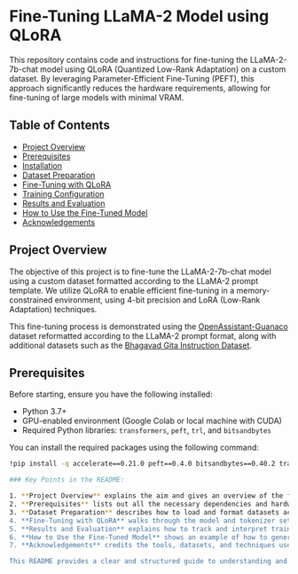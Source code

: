 # Fine-Tuning LLaMA-2 Model using QLoRA

This repository contains code and instructions for fine-tuning the LLaMA-2-7b-chat model using QLoRA (Quantized Low-Rank Adaptation) on a custom dataset. By leveraging Parameter-Efficient Fine-Tuning (PEFT), this approach significantly reduces the hardware requirements, allowing for fine-tuning of large models with minimal VRAM.

## Table of Contents
- [Project Overview](#project-overview)
- [Prerequisites](#prerequisites)
- [Installation](#installation)
- [Dataset Preparation](#dataset-preparation)
- [Fine-Tuning with QLoRA](#fine-tuning-with-qlora)
- [Training Configuration](#training-configuration)
- [Results and Evaluation](#results-and-evaluation)
- [How to Use the Fine-Tuned Model](#how-to-use-the-fine-tuned-model)
- [Acknowledgements](#acknowledgements)

## Project Overview

The objective of this project is to fine-tune the LLaMA-2-7b-chat model using a custom dataset formatted according to the LLaMA-2 prompt template. We utilize QLoRA to enable efficient fine-tuning in a memory-constrained environment, using 4-bit precision and LoRA (Low-Rank Adaptation) techniques.

This fine-tuning process is demonstrated using the [OpenAssistant-Guanaco](https://huggingface.co/datasets/timdettmers/openassistant-guanaco) dataset reformatted according to the LLaMA-2 prompt format, along with additional datasets such as the [Bhagavad Gita Instruction Dataset](https://huggingface.co/datasets/Pranay17/bhagvad_gita).

## Prerequisites

Before starting, ensure you have the following installed:
- Python 3.7+
- GPU-enabled environment (Google Colab or local machine with CUDA)
- Required Python libraries: `transformers`, `peft`, `trl`, and `bitsandbytes`

You can install the required packages using the following command:

```bash
!pip install -q accelerate==0.21.0 peft==0.4.0 bitsandbytes==0.40.2 transformers==4.31.0 trl==0.4.7

### Key Points in the README:

1. **Project Overview** explains the aim and gives an overview of the fine-tuning process.
2. **Prerequisites** lists out all the necessary dependencies and hardware requirements.
3. **Dataset Preparation** describes how to load and format datasets according to LLaMA-2's requirements.
4. **Fine-Tuning with QLoRA** walks through the model and tokenizer setup, the configuration of LoRA, and the training procedure.
5. **Results and Evaluation** explains how to track and interpret training results using TensorBoard.
6. **How to Use the Fine-Tuned Model** shows an example of how to generate text with the trained model.
7. **Acknowledgements** credits the tools, datasets, and techniques used in the project.

This README provides a clear and structured guide to understanding and replicating the entire fine-tuning process.
